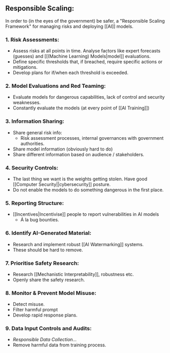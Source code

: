 ## Responsible Scaling:
In order to (in the eyes of the government) be safer, a "Responsible Scaling Framework" for managing risks and deploying [[AI]] models. 

### 1. Risk Assessments:
- Assess risks at all points in time. Analyse factors like expert forecasts (guesses) and [[(Machine Learning) Models|model]] evaluations.
- Define specific thresholds that, if breached, require specific actions or mitigations. 
- Develop plans for if/when each threshold is exceeded.

### 2. Model Evaluations and Red Teaming:
- Evaluate models for dangerous capabilities, lack of control and security weaknesses.
- Constantly evaluate the models (at every point of [[AI Training]])

### 3. Information Sharing:
- Share general risk info:
	- Risk assessment processes, internal governances with government authorities. 
- Share model information (obviously hard to do)
- Share different information based on audience / stakeholders. 

### 4. Security Controls:
- The last thing we want is the weights getting stolen. Have good [[Computer Security||cybersecurity]] posture. 
- Do not enable the models to do something dangerous in the first place.

### 5. Reporting Structure:
- [[Incentives|Incentivise]] people to report vulnerabilities in AI models
	- Á la bug bounties. 
### 6. Identify AI-Generated Material:
- Research and implement robust [[AI Watermarking]] systems. 
- These should be hard to remove.

### 7. Prioritise Safety Research:
- Research [[Mechanistic Interpretability]], robustness etc. 
- Openly share the safety research. 

### 8. Monitor & Prevent Model Misuse:
- Detect misuse. 
- Filter harmful prompt
- Develop rapid response plans. 

### 9. Data Input Controls and Audits:
- *Responsible Data Collection...*
- Remove harmful data from training process. 


